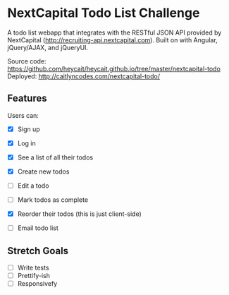 # NextCapital Todo List Challenge

A todo list webapp that integrates with the RESTful JSON API provided by NextCapital (http://recruiting-api.nextcapital.com). Built on with Angular, jQuery/AJAX, and jQueryUI.

Source code: https://github.com/heycait/heycait.github.io/tree/master/nextcapital-todo
Deployed: http://caitlyncodes.com/nextcapital-todo/

## Features

Users can:

- [X] Sign up
- [X] Log in
- [X] See a list of all their todos
- [X] Create new todos
- [ ] Edit a todo
- [ ] Mark todos as complete
- [X] Reorder their todos (this is just client-side)
- [ ] Email todo list


## Stretch Goals
- [ ] Write tests
- [ ] Prettify-ish
- [ ] Responsivefy
